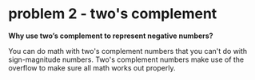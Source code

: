 # problem 2 - two's complement

**Why use two’s complement to represent negative numbers?**

You can do math with two's complement numbers that you can't do with sign-magnitude numbers. Two's complement numbers make use of the overflow to make sure all math works out properly.

